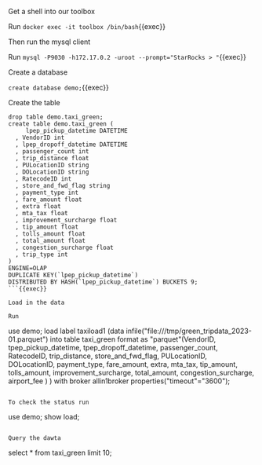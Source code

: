 
Get a shell into our toolbox

Run `docker exec -it toolbox /bin/bash`{{exec}}

Then run the mysql client

Run `mysql -P9030 -h172.17.0.2 -uroot --prompt="StarRocks > "`{{exec}}

Create a database

`create database demo;`{{exec}}

Create the table

```
drop table demo.taxi_green;
create table demo.taxi_green (
     lpep_pickup_datetime DATETIME     
  , VendorID int                          
  , lpep_dropoff_datetime DATETIME   
  , passenger_count int                   
  , trip_distance float                   
  , PULocationID string          
  , DOLocationID string             
  , RatecodeID int                        
  , store_and_fwd_flag string            
  , payment_type int                       
  , fare_amount float                      
  , extra float                           
  , mta_tax float                          
  , improvement_surcharge float                         
  , tip_amount float                      
  , tolls_amount float                   
  , total_amount float                     
  , congestion_surcharge float            
  , trip_type int         
)
ENGINE=OLAP
DUPLICATE KEY(`lpep_pickup_datetime`)
DISTRIBUTED BY HASH(`lpep_pickup_datetime`) BUCKETS 9;
```{{exec}}

Load in the data

Run

```
use demo;
load label taxiload1 (data infile("file:///tmp/green_tripdata_2023-01.parquet") into table taxi_green format as "parquet"(VendorID, tpep_pickup_datetime, tpep_dropoff_datetime, passenger_count, RatecodeID, trip_distance, store_and_fwd_flag, PULocationID, DOLocationID, payment_type, fare_amount, extra, mta_tax, tip_amount, tolls_amount, improvement_surcharge, total_amount, congestion_surcharge, airport_fee ) ) with broker allin1broker properties("timeout"="3600");
```{{exec}}

To check the status run

```
use demo;
show load;
```{{exec}}

Query the dawta

```
select * from taxi_green limit 10;
```{{exec}}


